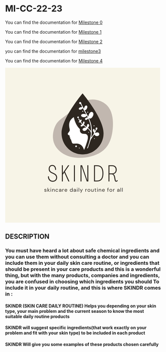 # MI-CC-22-23

You can find the documentation for [Milestone 0](docs/milestone0.md)

You can find the documentation for [Milestone 1](docs/milestone1.md)

You can find the documentation for [Milestone 2](docs/milestone2.md)

you can find the documentation for [milestone3](https://github.com/maryamed14/MI-CC-22-23/blob/main/docs/milestone3.md)

You can find the documentation for [Milestone 4](docs/milestone4.md)


<img src= https://github.com/maryamed14/MI-CC-22-23/blob/main/docs/imges/sdr.png/>


## DESCRIPTION


### You must have heard a lot about safe chemical ingredients and you can use them without consulting a doctor and you can include them in your daily skin care routine, or ingredients that should be present in your care products and this is a wonderful thing, but with the many products, companies and ingredients, you are confused in choosing which ingredients you should To include it in your daily routine, and this is where SKINDR comes in :


#### SKINDR (SKIN CARE DAILY ROUTINE) Helps you depending on your skin type, your main problem and the current season to know the most suitable daily routine products
#### SKINDR will suggest specific ingredients(that work exactly on your problem and fit with your skin type) to be included in each product 
#### SKINDR Will give you some examples of these products chosen carefully
